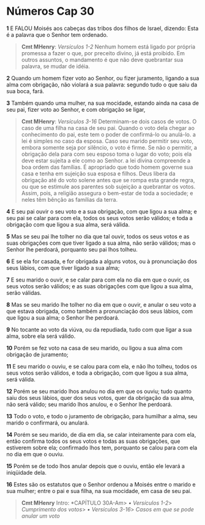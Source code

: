 # Números Cap 30

**1** 	E FALOU Moisés aos cabeças das tribos dos filhos de Israel, dizendo: Esta é a palavra que o Senhor tem ordenado.

> **Cmt MHenry**: *Versículos 1-2* Nenhum homem está ligado por própria promessa a fazer o que, por preceito divino, já está proibido. Em outros assuntos, o mandamento é que não deve quebrantar sua palavra, se mudar de idéia.

**2** 	Quando um homem fizer voto ao Senhor, ou fizer juramento, ligando a sua alma com obrigação, não violará a sua palavra: segundo tudo o que saiu da sua boca, fará.

**3** 	Também quando uma mulher, na sua mocidade, estando ainda na casa de seu pai, fizer voto ao Senhor, e com obrigação se ligar,

> **Cmt MHenry**: *Versículos 3-16* Determinam-se dois casos de votos. O caso de uma filha na casa de seu pai. Quando o voto dela chegar ao conhecimento do pai, este tem o poder de confirmá-lo ou anulá-lo. a lei é simples no caso da esposa. Caso seu marido permitir seu voto, embora somente seja por silêncio, o voto é firme. Se não o permitir, a obrigação dela para com seu esposo toma o lugar do voto; pois ela deve estar sujeita a ele como ao Senhor. a lei divina compreende a boa ordem das famílias. É apropriado que todo homem governe sua casa e tenha em sujeição sua esposa e filhos. Deus libera da obrigação até do voto solene antes que se rompa esta grande regra, ou que se estimule aos parentes sob sujeição a quebrantar os votos. Assim, pois, a religião assegura o bem-estar de toda a sociedade; e neles têm bênção as famílias da terra.

**4** 	E seu pai ouvir o seu voto e a sua obrigação, com que ligou a sua alma; e seu pai se calar para com ela, todos os seus votos serão válidos; e toda a obrigação com que ligou a sua alma, será válida.

**5** 	Mas se seu pai lhe tolher no dia que tal ouvir, todos os seus votos e as suas obrigações com que tiver ligado a sua alma, não serão válidos; mas o Senhor lhe perdoará, porquanto seu pai lhos tolheu.

**6** 	E se ela for casada, e for obrigada a alguns votos, ou à pronunciação dos seus lábios, com que tiver ligado a sua alma;

**7** 	E seu marido o ouvir, e se calar para com ela no dia em que o ouvir, os seus votos serão válidos; e as suas obrigações com que ligou a sua alma, serão válidas.

**8** 	Mas se seu marido lhe tolher no dia em que o ouvir, e anular o seu voto a que estava obrigada, como também a pronunciação dos seus lábios, com que ligou a sua alma; o Senhor lhe perdoará.

**9** 	No tocante ao voto da viúva, ou da repudiada, tudo com que ligar a sua alma, sobre ela será válido.

**10** 	Porém se fez voto na casa de seu marido, ou ligou a sua alma com obrigação de juramento;

**11** 	E seu marido o ouviu, e se calou para com ela, e não lho tolheu, todos os seus votos serão válidos, e toda a obrigação, com que ligou a sua alma, será válida.

**12** 	Porém se seu marido lhos anulou no dia em que os ouviu; tudo quanto saiu dos seus lábios, quer dos seus votos, quer da obrigação da sua alma, não será válido; seu marido lhos anulou, e o Senhor lhe perdoará.

**13** 	Todo o voto, e todo o juramento de obrigação, para humilhar a alma, seu marido o confirmará, ou anulará.

**14** 	Porém se seu marido, de dia em dia, se calar inteiramente para com ela, então confirma todos os seus votos e todas as suas obrigações, que estiverem sobre ela; confirmado lhos tem, porquanto se calou para com ela no dia em que o ouviu.

**15** 	Porém se de todo lhos anular depois que o ouviu, então ele levará a iniqüidade dela.

**16** 	Estes são os estatutos que o Senhor ordenou a Moisés entre o marido e sua mulher; entre o pai e sua filha, na sua mocidade, em casa de seu pai.


> **Cmt MHenry** Intro: *CAPÍTULO 30A-Am> *• Versículos 1-2*> *Cumprimento dos votos*> *• Versículos 3-16*> *Casos em que se pode anular um voto*